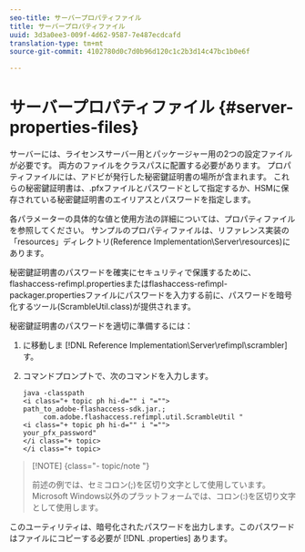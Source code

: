 ```yaml
---
seo-title: サーバープロパティファイル
title: サーバープロパティファイル
uuid: 3d3a0ee3-009f-4d62-9587-7e487ecdcafd
translation-type: tm+mt
source-git-commit: 4102780d0c7d0b96d120c1c2b3d14c47bc1b0e6f

---
```



# サーバープロパティファイル {#server-properties-files}

サーバーには、ライセンスサーバー用とパッケージャー用の2つの設定ファイルが必要です。 両方のファイルをクラスパスに配置する必要があります。 プロパティファイルには、アドビが発行した秘密鍵証明書の場所が含まれます。 これらの秘密鍵証明書は、.pfxファイルとパスワードとして指定するか、HSMに保存されている秘密鍵証明書のエイリアスとパスワードを指定します。

各パラメーターの具体的な値と使用方法の詳細については、プロパティファイルを参照してください。 サンプルのプロパティファイルは、リファレンス実装の「resources」ディレクトリ(Reference Implementation\Server\resources)にあります。

秘密鍵証明書のパスワードを確実にセキュリティで保護するために、flashaccess-refimpl.propertiesまたはflashaccess-refimpl-packager.propertiesファイルにパスワードを入力する前に、パスワードを暗号化するツール(ScrambleUtil.class)が提供されます。

秘密鍵証明書のパスワードを適切に準備するには：

1. に移動しま [!DNL Reference Implementation\Server\refimpl\scrambler]す。
1. コマンドプロンプトで、次のコマンドを入力します。

   ```
   java -classpath  
   <i class="+ topic ph hi-d="" i "="">
   path_to_adobe-flashaccess-sdk.jar.; 
        com.adobe.flashaccess.refimpl.util.ScrambleUtil " 
   <i class="+ topic ph hi-d="" i "="">
   your_pfx_password" 
   </i class="+ topic> 
   </i class="+ topic>
   ```

>[!NOTE] {class=&quot;- topic/note &quot;}
>
>前述の例では、セミコロン(;)を区切り文字として使用しています。 Microsoft Windows以外のプラットフォームでは、コロン(:)を区切り文字として使用します。

このユーティリティは、暗号化されたパスワードを出力します。このパスワードはファイルにコピーする必要が [!DNL .properties] あります。
